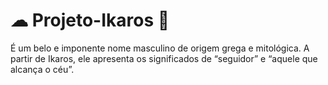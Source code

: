 #  ☁ Projeto-Ikaros 📸
É um belo e imponente nome masculino de origem grega e mitológica. A partir de Ikaros, ele apresenta os significados de “seguidor” e “aquele que alcança o céu”.
